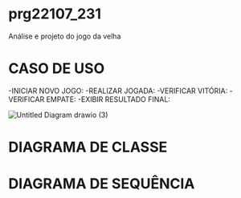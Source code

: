 # prg22107_231
Análise e projeto do jogo da velha

# CASO DE USO

-INICIAR NOVO JOGO:
-REALIZAR JOGADA:
-VERIFICAR VITÓRIA:
-VERIFICAR EMPATE:
-EXIBIR RESULTADO FINAL:

![Untitled Diagram drawio (3)](https://user-images.githubusercontent.com/92868328/224019536-fb3b963f-29c6-4b88-bf51-b81c7f00e950.png)

# DIAGRAMA DE CLASSE

# DIAGRAMA DE SEQUÊNCIA
